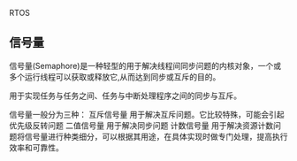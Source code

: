 RTOS

## 信号量
信号量(Semaphore)是一种轻型的用于解决线程间同步问题的内核对象，一个或多个运行线程可以获取或释放它,从而达到同步或互斥的目的。

用于实现任务与任务之间、任务与中断处理程序之间的同步与互斥。

信号量一般分为三种：
互斥信号量 
用于解决互斥问题。它比较特殊，可能会引起优先级反转问题
二值信号量 用于解决同步问题
计数信号量 用于解决资源计数问题将信号量进行种类细分，可以根据其用途，在具体实现时做专门处理，提高执行效率和可靠性。

